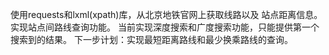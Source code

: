 使用requests和lxml(xpath)库，从北京地铁官网上获取线路以及 站点距离信息。
实现站点间路线查询功能。
当前实现深度搜索和广度搜索功能，只能提供第一个搜索到的结果。
下一步计划：实现最短距离路线和最少换乘路线的查询。
